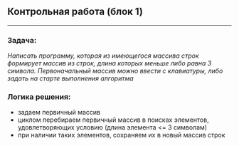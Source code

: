 ## Контрольная работа (блок 1)
---
### Задача:

*Написать программу, которая из имеющегося массива строк формирует массив из строк, 
длина которых меньше либо равна 3 символа. 
Первоначальный массив можно ввести с клавиатуры,
либо задать на старте выполнения алгоритма*

### Логика решения:
- задаем первичный массив
- циклом перебираем первичный массив в поисках элементов, 
удовлетворяющих условию (длина элемента <= 3 символам)
- при наличии таких элементов,
сохраняем их в новый массив строк